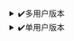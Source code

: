 <details>
<summary>✔️多用户版本</summary>
每日机场自动签到

根据 https://github.com/ne-21/sspanel-automaticcheckin 代码修改，不支持登陆需要人机验证的机场。

首先fork本项目到自己的仓库

进入自己fork的仓库，点击 Settings-> Secrets-> New Secrets 添加以下5个Secrets。

WEB     签到机场网址,多个网址用英文逗号分割。需要注意格式，否则可能会出现一些BUG，这个地址例如：https://www.iruanp.com 这种，带上协议，结尾不要斜杠

USER    签到机场登陆邮箱,与网站对应,多个用户用英文逗号分割。

PWD     签到机场登陆密码,与网站对应,多个密码用英文逗号分割。

SCKEY   可选设置，微信推送SCKEY码，详情参见http://sc.ftqq.com/

KTKEY   可选设置，QQ推送Skey码，详情参见https://cp.xuthus.cc/
| 参数  | 是否必须  | 内容  | 示例  |
| ------------ | ------------ | ------------ | ------------ |
| USER  | 是  | 注册机场所用邮箱  | 401664491@qq.com,j0vp0dvh@chapedia.org,j0vp0dvh@truthfinderlogin.com |
| PWD  | 是  | 注册机场所用密码  | password1,password1,password1  |
| WEB  | 是  | 机场地址  | https://dy.juai.org,https://dy.juai.org,https://dy.juai.org  |
| SCKEY  | 否  | Sever酱秘钥  | SCTxxxxxxxxxxxxxx  |
| KTKEY  | 否  | QQ推送秘钥   | xxxxxxxxxxxxxx  |



</details>
<details>
<summary>✔️单用户版本</summary>
#单用户版本https://github.com/xiaocao666tzh/Airport-Checkin

| 参数  | 是否必须  | 内容  | 示例  |
| ------------ | ------------ | ------------ | ------------ |
| EMAIL  | 是  | 注册机场所用邮箱  | a@example.com  |
| PASSWORD  | 是  | 注册机场所用密码  | password1  |
| BASE_URL  | 是  | 机场地址  | https://examplea.com  |
| SCKEY  | 否  | Sever酱秘钥  | SCTxxxxxxxxxxxxxx  |
| TGBOT  | 否  | Telegram推送bot  | 5xxxxxxx:xxxxxxxxx  |
| TGUSERID  | 否  | Telegram推送人id  | 8xxxxxxxxx  |

转到`Actions`创建一个workflow，运行一次，以后每天项目都会自动运行。最后，可以到Run sign查看签到情况，同时也会通过Sever酱发送出去。
</details>